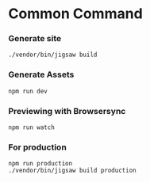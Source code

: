 # Common Command

### Generate site

```
./vendor/bin/jigsaw build
```

### Generate Assets
```
npm run dev
```

### Previewing with Browsersync

```
npm run watch
```

### For production
```
npm run production
./vendor/bin/jigsaw build production
```